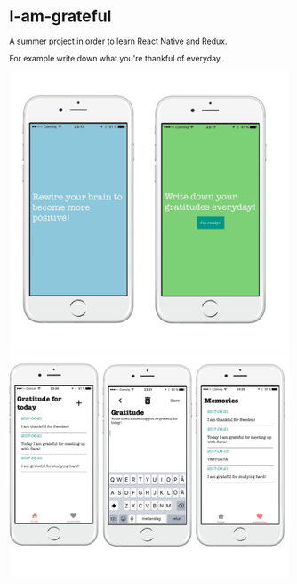 # I-am-grateful

A summer project in order to learn React Native and Redux.

For example write down what you're thankful of everyday.

![](./images/image1.png) ![](./images/image2.png)

